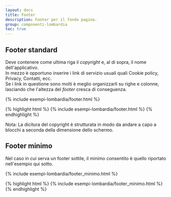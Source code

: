 ```yaml
---
layout: docs
title: Footer
description: Footer per il fondo pagina.
group: componenti-lombardia
toc: true
---
```


## Footer standard

Deve contenere come ultima riga il *copyright* e, al di sopra, il nome dell'applicativo.  
In mezzo è opportuno inserire i link di servizio usuali quali Cookie policy, Privacy, Contatti, ecc.  
Se i link in questione sono molti è meglio organizzarli su righe e colonne, lasciando che l'altezza del *footer* cresca di conseguenza.

<div class="bd-example">
{% include esempi-lombardia/footer.html %}
</div>

{% highlight html %}
{% include esempi-lombardia/footer.html %}
{% endhighlight %}


Nota:
La dicitura del copyright è strutturata in modo da andare a capo a blocchi a seconda della dimensione dello schermo.

## Footer minimo

Nel caso in cui serva un footer sottile, il minimo consentito è quello riportato nell'esempio qui sotto.

<div class="bd-example">
{% include esempi-lombardia/footer_minimo.html %}
</div>

{% highlight html %}
{% include esempi-lombardia/footer_minimo.html %}
{% endhighlight %}
